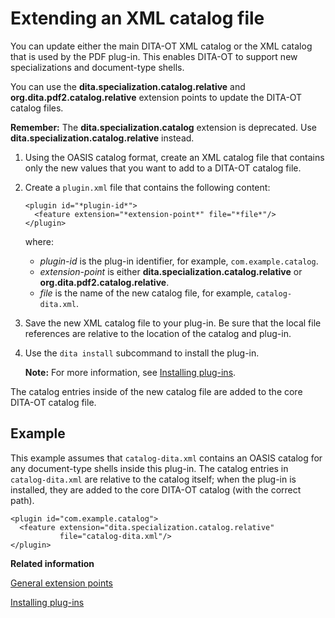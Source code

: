 # Extending an XML catalog file

You can update either the main DITA-OT XML catalog or the XML catalog that is used by the PDF plug-in. This enables DITA-OT to support new specializations and document-type shells.

You can use the **dita.specialization.catalog.relative** and **org.dita.pdf2.catalog.relative** extension points to update the DITA-OT catalog files.

**Remember:** The **dita.specialization.catalog** extension is deprecated. Use **dita.specialization.catalog.relative** instead.

1.  Using the OASIS catalog format, create an XML catalog file that contains only the new values that you want to add to a DITA-OT catalog file.

2.  Create a `plugin.xml` file that contains the following content:

    ```
    <plugin id="*plugin-id*">
      <feature extension="*extension-point*" file="*file*"/>
    </plugin>
    ```

    where:

    -   *plugin-id* is the plug-in identifier, for example, `com.example.catalog`.
    -   *extension-point* is either **dita.specialization.catalog.relative** or **org.dita.pdf2.catalog.relative**.
    -   *file* is the name of the new catalog file, for example, `catalog-dita.xml`.
3.  Save the new XML catalog file to your plug-in. Be sure that the local file references are relative to the location of the catalog and plug-in.

4.  Use the `dita install` subcommand to install the plug-in.

    **Note:** For more information, see [Installing plug-ins](plugins-installing.md).


The catalog entries inside of the new catalog file are added to the core DITA-OT catalog file.

## Example

This example assumes that `catalog-dita.xml` contains an OASIS catalog for any document-type shells inside this plug-in. The catalog entries in `catalog-dita.xml` are relative to the catalog itself; when the plug-in is installed, they are added to the core DITA-OT catalog \(with the correct path\).

```
<plugin id="com.example.catalog">
  <feature extension="dita.specialization.catalog.relative"
           file="catalog-dita.xml"/>
</plugin>
```

**Related information**  


[General extension points](../extension-points/plugin-extension-points-general.md)

[Installing plug-ins](../topics/plugins-installing.md)

